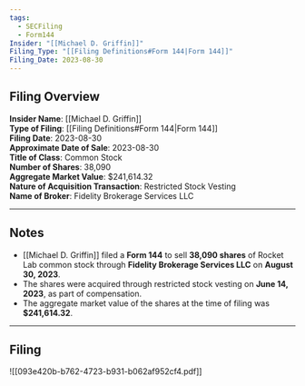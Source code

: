 ```yaml
---
tags:
  - SECFiling
  - Form144
Insider: "[[Michael D. Griffin]]"
Filing_Type: "[[Filing Definitions#Form 144|Form 144]]"
Filing_Date: 2023-08-30  
---
```

## Filing Overview

**Insider Name**: [[Michael D. Griffin]]  
**Type of Filing**: [[Filing Definitions#Form 144|Form 144]]  
**Filing Date**: 2023-08-30  
**Approximate Date of Sale**: 2023-08-30  
**Title of Class**: Common Stock  
**Number of Shares**: 38,090  
**Aggregate Market Value**: $241,614.32  
**Nature of Acquisition Transaction**: Restricted Stock Vesting  
**Name of Broker**: Fidelity Brokerage Services LLC  

---
## Notes

- [[Michael D. Griffin]] filed a **Form 144** to sell **38,090 shares** of Rocket Lab common stock through **Fidelity Brokerage Services LLC** on **August 30, 2023**.  
- The shares were acquired through restricted stock vesting on **June 14, 2023**, as part of compensation.  
- The aggregate market value of the shares at the time of filing was **$241,614.32**.  

---
## Filing

![[093e420b-b762-4723-b931-b062af952cf4.pdf]]
